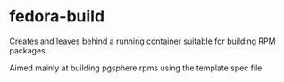 # fedora-build 

Creates and leaves behind a running container suitable for building RPM packages.

Aimed mainly at building pgsphere rpms using the template spec file
 
